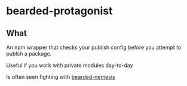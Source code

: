 # bearded-protagonist

## What

An npm wrapper that checks your publish config before you attempt to publsh a package.

Useful if you work with private modules day-to-day

Is often seen fighting with [bearded-nemesis](https://github.com/MauriceButler/bearded-nemesis)